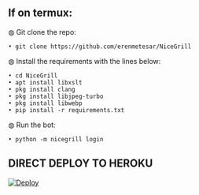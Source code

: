 ## If on termux:

◍ Git clone the repo:

    • git clone https://github.com/erenmetesar/NiceGrill

◍ Install the requirements with the lines below:

    • cd NiceGrill
    • apt install libxslt
    • pkg install clang
    • pkg install libjpeg-turbo
    • pkg install libwebp
    • pip install -r requirements.txt

◍ Run the bot:

    • python -m nicegrill login

## DIRECT DEPLOY TO HEROKU


[![Deploy](https://www.herokucdn.com/deploy/button.svg)](https://dashboard.heroku.com/new?button-url=https://github.com/erenmetesar/NiceGrill_Heroku/tree/master/)
